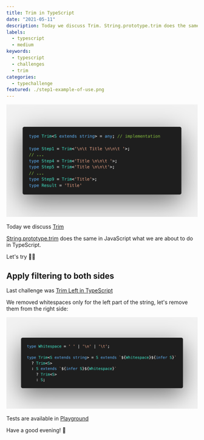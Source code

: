 ```yaml
---
title: Trim in TypeScript
date: "2021-05-11"
description: Today we discuss Trim. String.prototype.trim does the same in JavaScript what we are about to do in TypeScript. Let's try 👩‍💻
labels:
  - typescript
  - medium
keywords:
  - typescript
  - challenges
  - trim
categories:
  - typechallenge
featured: ./step1-example-of-use.png
---
```


![Example of Trim use](./step1-example-of-use.png)

Today we discuss [Trim](https://github.com/type-challenges/type-challenges/blob/master/questions/108-medium-trim/README.md)

[String.prototype.trim](https://developer.mozilla.org/en-US/docs/Web/JavaScript/Reference/Global_Objects/String/Trim) does the same in JavaScript what we are about to do in TypeScript.

Let's try 👩‍💻

## Apply filtering to both sides

Last challenge was [Trim Left in TypeScript](/2021-05-10-trim-left-in-typescript/)

We removed whitespaces only for the left part of the string, let's remove them from the right side:

![Solution](./step2-solution.png)

Tests are available in [Playground](https://www.typescriptlang.org/play?ssl=28&ssc=9&pln=22&pc=1#code/PQKgUABBCMAMAcEC0EAqAnAlgW0spBheARgJ4QCCAdgC4AWA9leQGICuEAFAAICGtAMzYBKCAGJsAUwAmmNtnE1J2AA4AbXkqRrMS9LzV48YkxACKbSQGcamJkagBJVWuWTaEAAYYcAHlQAfJ4QAO50mADGdBA0vADW1hD8EJIAHrwRNBA2WFQA5jGkKpJJVNIQ6JI0bOhUVkkQVJIh2TS5BSG60fQlYbrWKhklAugMCsQM9Cll9ZXYDABuMgB0DhAsDOgp6S6Sa54HNFZ4NEUlbTgyEAC8aFjYvgDkUAASkmpqDBAA6ptq5RBHgEIMBgNtipkrjQvsQSo83h8vr90P9HngDp41sCAGqYZoQJgQADiuhebGIAC4IHQaDQVFYKaCjlFlgArKzLTZ5YBweBgEDAMBC0AQAD64olkolEAAmgwahAAMIMaQlN6VMVSrWiiACoWnYo-cJKKyDCIlW7PZ4AH0BAB0qDb7TRHgBufVnO5+ADK2yUM1a7WBt19aX90nqngAJABvb7GgZDAC+scwVAEki23qTmKgAH4vQ9vQE8FTQ6lw5HU+nMxBs7H4-1Tcnc1AIAWfEWS22IGX3WARdqtWhrFlFbwrIkh1LdYKcCpNlkYxAAKIARzYBgANKvUhCskmICMxoDuAbJEgogZXPlrMA2LY1FY0WBzxAIhPErcANp4Fd7yRMl8ddNzUfx7ieHIgR3R4oICAItz-ACgJAgxwL8Z44JguCEKQ-dgI3NDOyeHtA2gwEcMQqB-3w1CwOI2C2jbcjGPQIFcOo5CaAI0D0IeZ4exyUiWMovDAO4ui+JIqAHTtLIBAYGFeC2OSWIUpS2PgxCAF0hWFEBNWncV1hqHosyUelDKM2cB3AKBgW9OhlJKUh5S2KwGDUB87DqKkaTpBkmSsFl2U5dBuV5YB+CsEJMzwHE8RaDyvNsJgGWpWl6UZYBmToNkOS5HkEGAZLvLS+KIAAWU2EpFScj53Dyaw-MywKcuCvLQq5flBTAIA)

Have a good evening! 🌆
